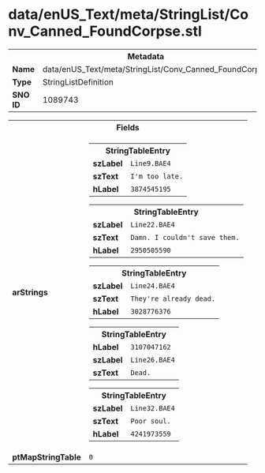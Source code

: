 <h1>data/enUS_Text/meta/StringList/Conv_Canned_FoundCorpse.stl</h1><table><tr><th colspan="100%">Metadata</th></tr><tr><td><b>Name</b></td><td>data/enUS_Text/meta/StringList/Conv_Canned_FoundCorpse.stl</td></tr><tr><td><b>Type</b></td><td>StringListDefinition</td></tr><tr><td><b>SNO ID</b></td><td>1089743</td></tr></table>

<table><tr><th colspan="100%">Fields</th></tr><tr><td><b>arStrings</b></td><td><table><tr><th colspan="100%">StringTableEntry</th></tr><tr><td><b>szLabel</b></td><td><code>Line9.BAE4</code></td></tr><tr><td><b>szText</b></td><td><code>I'm too late.</code></td></tr><tr><td><b>hLabel</b></td><td><code>3874545195</code></td></tr></table>


<table><tr><th colspan="100%">StringTableEntry</th></tr><tr><td><b>szLabel</b></td><td><code>Line22.BAE4</code></td></tr><tr><td><b>szText</b></td><td><code>Damn. I couldn't save them.</code></td></tr><tr><td><b>hLabel</b></td><td><code>2950505590</code></td></tr></table>


<table><tr><th colspan="100%">StringTableEntry</th></tr><tr><td><b>szLabel</b></td><td><code>Line24.BAE4</code></td></tr><tr><td><b>szText</b></td><td><code>They're already dead.</code></td></tr><tr><td><b>hLabel</b></td><td><code>3028776376</code></td></tr></table>


<table><tr><th colspan="100%">StringTableEntry</th></tr><tr><td><b>hLabel</b></td><td><code>3107047162</code></td></tr><tr><td><b>szLabel</b></td><td><code>Line26.BAE4</code></td></tr><tr><td><b>szText</b></td><td><code>Dead.</code></td></tr></table>


<table><tr><th colspan="100%">StringTableEntry</th></tr><tr><td><b>szLabel</b></td><td><code>Line32.BAE4</code></td></tr><tr><td><b>szText</b></td><td><code>Poor soul.</code></td></tr><tr><td><b>hLabel</b></td><td><code>4241973559</code></td></tr></table>


</td></tr><tr><td><b>ptMapStringTable</b></td><td><code>0</code></td></tr></table>

